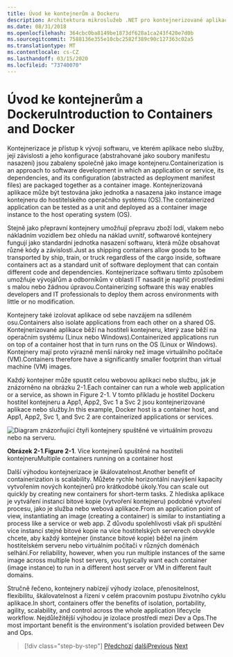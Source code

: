 ```yaml
---
title: Úvod ke kontejnerům a Dockeru
description: Architektura mikroslužeb .NET pro kontejnerizované aplikace .NET | Úvod do kontejnerů a Dockeru
ms.date: 08/31/2018
ms.openlocfilehash: 364cbc0ba8149be1873df628a1ca243f420e7d0b
ms.sourcegitcommit: 7588136e355e10cbc2582f389c90c127363c02a5
ms.translationtype: MT
ms.contentlocale: cs-CZ
ms.lasthandoff: 03/15/2020
ms.locfileid: "73740070"
---
```

# <a name="introduction-to-containers-and-docker"></a><span data-ttu-id="8bcbd-103">Úvod ke kontejnerům a Dockeru</span><span class="sxs-lookup"><span data-stu-id="8bcbd-103">Introduction to Containers and Docker</span></span>

<span data-ttu-id="8bcbd-104">Kontejnerizace je přístup k vývoji softwaru, ve kterém aplikace nebo služby, její závislosti a jeho konfigurace (abstrahované jako soubory manifestu nasazení) jsou zabaleny společně jako image kontejneru.</span><span class="sxs-lookup"><span data-stu-id="8bcbd-104">Containerization is an approach to software development in which an application or service, its dependencies, and its configuration (abstracted as deployment manifest files) are packaged together as a container image.</span></span> <span data-ttu-id="8bcbd-105">Kontejnerizovaná aplikace může být testována jako jednotka a nasazena jako instance image kontejneru do hostitelského operačního systému (OS).</span><span class="sxs-lookup"><span data-stu-id="8bcbd-105">The containerized application can be tested as a unit and deployed as a container image instance to the host operating system (OS).</span></span>

<span data-ttu-id="8bcbd-106">Stejně jako přepravní kontejnery umožňují přepravu zboží lodí, vlakem nebo nákladním vozidlem bez ohledu na náklad uvnitř, softwarové kontejnery fungují jako standardní jednotka nasazení softwaru, která může obsahovat různé kódy a závislosti.</span><span class="sxs-lookup"><span data-stu-id="8bcbd-106">Just as shipping containers allow goods to be transported by ship, train, or truck regardless of the cargo inside, software containers act as a standard unit of software deployment that can contain different code and dependencies.</span></span> <span data-ttu-id="8bcbd-107">Kontejnerizace softwaru tímto způsobem umožňuje vývojářům a odborníkům v oblasti IT nasadit je napříč prostředími s malou nebo žádnou úpravou.</span><span class="sxs-lookup"><span data-stu-id="8bcbd-107">Containerizing software this way enables developers and IT professionals to deploy them across environments with little or no modification.</span></span>

<span data-ttu-id="8bcbd-108">Kontejnery také izolovat aplikace od sebe navzájem na sdíleném osu.</span><span class="sxs-lookup"><span data-stu-id="8bcbd-108">Containers also isolate applications from each other on a shared OS.</span></span> <span data-ttu-id="8bcbd-109">Kontejnerizované aplikace běží na hostiteli kontejneru, který zase běží na operačním systému (Linux nebo Windows).</span><span class="sxs-lookup"><span data-stu-id="8bcbd-109">Containerized applications run on top of a container host that in turn runs on the OS (Linux or Windows).</span></span> <span data-ttu-id="8bcbd-110">Kontejnery mají proto výrazně menší nároky než image virtuálního počítače (VM).</span><span class="sxs-lookup"><span data-stu-id="8bcbd-110">Containers therefore have a significantly smaller footprint than virtual machine (VM) images.</span></span>

<span data-ttu-id="8bcbd-111">Každý kontejner může spustit celou webovou aplikaci nebo službu, jak je znázorněno na obrázku 2-1.</span><span class="sxs-lookup"><span data-stu-id="8bcbd-111">Each container can run a whole web application or a service, as shown in Figure 2-1.</span></span> <span data-ttu-id="8bcbd-112">V tomto příkladu je hostitel Dockeru hostitel kontejneru a App1, App2, Svc 1 a Svc 2 jsou kontejnerizované aplikace nebo služby.</span><span class="sxs-lookup"><span data-stu-id="8bcbd-112">In this example, Docker host is a container host, and App1, App2, Svc 1, and Svc 2 are containerized applications or services.</span></span>

![Diagram znázorňující čtyři kontejnery spuštěné ve virtuálním provozu nebo na serveru.](./media/index/multiple-containers-single-host.png)

<span data-ttu-id="8bcbd-114">**Obrázek 2-1**.</span><span class="sxs-lookup"><span data-stu-id="8bcbd-114">**Figure 2-1**.</span></span> <span data-ttu-id="8bcbd-115">Více kontejnerů spuštěné na hostiteli kontejneru</span><span class="sxs-lookup"><span data-stu-id="8bcbd-115">Multiple containers running on a container host</span></span>

<span data-ttu-id="8bcbd-116">Další výhodou kontejnerizace je škálovatelnost.</span><span class="sxs-lookup"><span data-stu-id="8bcbd-116">Another benefit of containerization is scalability.</span></span> <span data-ttu-id="8bcbd-117">Můžete rychle horizontální navýšení kapacity vytvořením nových kontejnerů pro krátkodobé úkoly.</span><span class="sxs-lookup"><span data-stu-id="8bcbd-117">You can scale out quickly by creating new containers for short-term tasks.</span></span> <span data-ttu-id="8bcbd-118">Z hlediska aplikace je vytváření instancí bitové kopie (vytvoření kontejneru) podobné vytvoření procesu, jako je služba nebo webová aplikace.</span><span class="sxs-lookup"><span data-stu-id="8bcbd-118">From an application point of view, instantiating an image (creating a container) is similar to instantiating a process like a service or web app.</span></span> <span data-ttu-id="8bcbd-119">Z důvodu spolehlivosti však při spuštění více instancí stejné bitové kopie na více hostitelských serverech obvykle chcete, aby každý kontejner (instance bitové kopie) běžel na jiném hostitelském serveru nebo virtuálním počítači v různých doménách selhání.</span><span class="sxs-lookup"><span data-stu-id="8bcbd-119">For reliability, however, when you run multiple instances of the same image across multiple host servers, you typically want each container (image instance) to run in a different host server or VM in different fault domains.</span></span>

<span data-ttu-id="8bcbd-120">Stručně řečeno, kontejnery nabízejí výhody izolace, přenositelnost, flexibilitu, škálovatelnost a řízení v celém pracovním postupu životního cyklu aplikace.</span><span class="sxs-lookup"><span data-stu-id="8bcbd-120">In short, containers offer the benefits of isolation, portability, agility, scalability, and control across the whole application lifecycle workflow.</span></span> <span data-ttu-id="8bcbd-121">Nejdůležitější výhodou je izolace prostředí mezi Dev a Ops.</span><span class="sxs-lookup"><span data-stu-id="8bcbd-121">The most important benefit is the environment's isolation provided between Dev and Ops.</span></span>

>[!div class="step-by-step"]
><span data-ttu-id="8bcbd-122">[Předchozí](../index.md)
>[další](docker-defined.md)</span><span class="sxs-lookup"><span data-stu-id="8bcbd-122">[Previous](../index.md)
[Next](docker-defined.md)</span></span>
